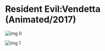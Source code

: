 # Resident Evil:Vendetta (Animated/2017)

![img 0](https://i.imgur.com/ofBMywv.jpg)

![img 1](https://i.imgur.com/xZ0KQLw.jpg)

